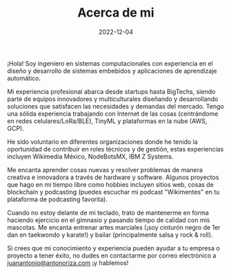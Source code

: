 ﻿---
title: "Acerca de mi"
date: 2022-12-04
draft: false
description: "Acerca de mi"
images: [""]
---
¡Hola! Soy ingeniero en sistemas computacionales con experiencia en el diseño y desarrollo de sistemas embebidos y aplicaciones de aprendizaje automático.

Mi experiencia profesional abarca desde startups hasta BigTechs, siendo parte de equipos innovadores y multiculturales diseñando y desarrollando soluciones que satisfacen las necesidades y demandas del mercado. Tengo una sólida experiencia trabajando con Internet de las cosas (centrándome en redes celulares/LoRa/BLE), TinyML y plataformas en la nube (AWS, GCP).

He sido voluntario en diferentes organizaciones donde he tenido la oportunidad de contribuir en roles técnicos y de gestión, estas experiencias incluyen Wikimedia México, NodeBotsMX, IBM Z Systems.

Me encanta aprender cosas nuevas y resolver problemas de manera creativa e innovadora a través de hardware y software. Algunos proyectos que hago en mi tiempo libre como hobbies incluyen sitios web, cosas de blockchain y podcasting (puedes escuchar mi podcast "Wikimentes" en tu plataforma de podcasting favorita).

Cuando no estoy delante de mi teclado, trato de mantenerme en forma haciendo ejercicio en el gimnasio y pasando tiempo de calidad con mis mascotas. Me encanta entrenar artes marciales (¡soy cinturón negro de 1er dan en taekwondo y karate!) y bailar (principalmente salsa y rock & roll).

Si crees que mi conocimiento y experiencia pueden ayudar a tu empresa o proyecto a tener éxito, no dudes en contactarme por correo electrónico a juanantonio@antonoriza.com ¡y hablemos!
